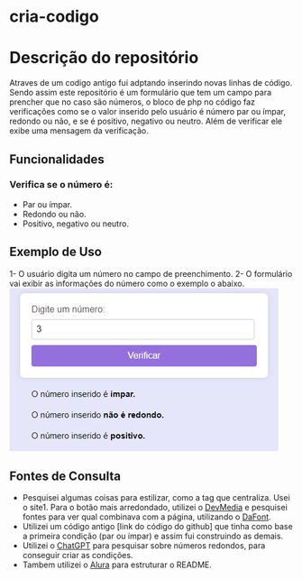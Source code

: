 # cria-codigo

# Descrição do repositório
Atraves de um codigo antigo fui adptando  inserindo novas linhas de código. Sendo assim este repositório é um formulário que tem um campo para prencher que no caso são números, o bloco de php no código faz verificações como se o valor inserido pelo usuário é número par ou ímpar, redondo ou não, e se é positivo, negativo ou neutro. Além de verificar ele exibe uma mensagem da verificação.

## Funcionalidades
### Verifica se o número é:
- Par ou ímpar.
- Redondo ou não.
- Positivo, negativo ou neutro.

## Exemplo de Uso
1- O usuário digita um número no campo de preenchimento.
2- O formulário vai exibir as informações do número como o exemplo o abaixo.
![img](img/formulario-atv3.png)

## Fontes de Consulta

- Pesquisei algumas coisas para estilizar, como a tag que centraliza. Usei o site1. Para o botão mais arredondado, utilizei o [DevMedia](https://www.devmedia.com.br/css-como-criar-elementos-arredondados/37905) e pesquisei fontes para ver qual combinava com a página, utilizando o [DaFont](https://www.dafont.com/pt/).
- Utilizei um código antigo [link do código do github] que tinha como base a primeira condição (par ou ímpar) e assim fui construindo as demais.
- Utilizei o [ChatGPT](https://chat.openai.com/) para pesquisar sobre números redondos, para conseguir criar as condições.
- Tambem utilizei o [Alura](https://www.alura.com.br/artigos/escrever-bom-readme) para estruturar o README.
